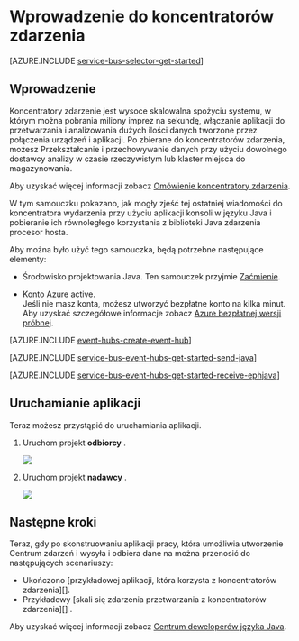 <properties
    pageTitle="Wprowadzenie do koncentratorów zdarzenia w języku Java | Microsoft Azure"
    description="Skorzystać z tego samouczka, aby rozpocząć używanie koncentratory zdarzenia Azure; wysyła zdarzenia przy użyciu języka Java i pobieranie ich za pomocą EventProcessorHost."
    services="event-hubs"
    documentationCenter=""
    authors="jtaubensee"
    manager="timlt"
    editor=""/>

<tags
    ms.service="event-hubs"
    ms.workload="core"
    ms.tgt_pltfrm="na"
    ms.devlang="na"
    ms.topic="article"
    ms.date="09/27/2016"
    ms.author="jotaub;sethm"/>

# <a name="get-started-with-event-hubs"></a>Wprowadzenie do koncentratorów zdarzenia

[AZURE.INCLUDE [service-bus-selector-get-started](../../includes/service-bus-selector-get-started.md)]

## <a name="introduction"></a>Wprowadzenie

Koncentratory zdarzenie jest wysoce skalowalna spożyciu systemu, w którym można pobrania miliony imprez na sekundę, włączanie aplikacji do przetwarzania i analizowania dużych ilości danych tworzone przez połączenia urządzeń i aplikacji. Po zbierane do koncentratorów zdarzenia, możesz Przekształcanie i przechowywanie danych przy użyciu dowolnego dostawcy analizy w czasie rzeczywistym lub klaster miejsca do magazynowania.

Aby uzyskać więcej informacji zobacz [Omówienie koncentratory zdarzenia][].

W tym samouczku pokazano, jak mogły zjeść tej ostatniej wiadomości do koncentratora wydarzenia przy użyciu aplikacji konsoli w języku Java i pobieranie ich równoległego korzystania z biblioteki Java zdarzenia procesor hosta.

Aby można było użyć tego samouczka, będą potrzebne następujące elementy:

+ Środowisko projektowania Java. Ten samouczek przyjmie [Zaćmienie](https://www.eclipse.org/).

+ Konto Azure active. <br/>Jeśli nie masz konta, możesz utworzyć bezpłatne konto na kilka minut. Aby uzyskać szczegółowe informacje zobacz <a href="http://azure.microsoft.com/pricing/free-trial/?WT.mc_id=A0E0E5C02&amp;returnurl=http%3A%2F%2Fazure.microsoft.com%2Fen-us%2Fdevelop%2Fmobile%2Ftutorials%2Fget-started%2F" target="_blank">Azure bezpłatnej wersji próbnej</a>.

[AZURE.INCLUDE [event-hubs-create-event-hub](../../includes/event-hubs-create-event-hub.md)]

[AZURE.INCLUDE [service-bus-event-hubs-get-started-send-java](../../includes/service-bus-event-hubs-get-started-send-java.md)]

[AZURE.INCLUDE [service-bus-event-hubs-get-started-receive-ephjava](../../includes/service-bus-event-hubs-get-started-receive-ephjava.md)]

## <a name="run-the-applications"></a>Uruchamianie aplikacji

Teraz możesz przystąpić do uruchamiania aplikacji.

1.  Uruchom projekt **odbiorcy** .

    ![][21]

2.  Uruchom projekt **nadawcy** .

    ![][22]

## <a name="next-steps"></a>Następne kroki

Teraz, gdy po skonstruowaniu aplikacji pracy, która umożliwia utworzenie Centrum zdarzeń i wysyła i odbiera dane na można przenosić do następujących scenariuszy:

- Ukończono [przykładowej aplikacji, która korzysta z koncentratorów zdarzenia][].
- Przykładowy [skali się zdarzenia przetwarzania z koncentratorów zdarzenia][] .

Aby uzyskać więcej informacji zobacz [Centrum deweloperów języka Java](/develop/java/).

<!-- Images. -->
[21]: ./media/event-hubs-java-ephjava-getstarted/ephjava.png
[22]: ./media/event-hubs-java-ephjava-getstarted/java-send.png

<!-- Links -->
[Azure classic portal]: https://manage.windowsazure.com/
[Omówienie koncentratory zdarzenia]: event-hubs-overview.md
[Przykładowa aplikacja korzystającego z koncentratorów zdarzenia]: https://code.msdn.microsoft.com/Service-Bus-Event-Hub-286fd097
[Możliwość skalowania zdarzenia przetwarzania z koncentratorów zdarzenia]: https://code.msdn.microsoft.com/Service-Bus-Event-Hub-45f43fc3
 